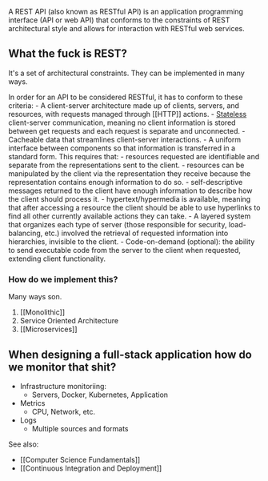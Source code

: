 A REST API (also known as RESTful API) is an application programming interface (API or web API) that conforms to the constraints of REST architectural style and allows for interaction with RESTful web services.

## What the fuck is REST?

It's a set of architectural constraints. They can be implemented in many ways.

In order for an API to be considered RESTful, it has to conform to these criteria:
	-   A client-server architecture made up of clients, servers, and resources, with requests managed through [[HTTP]] actions.
	-   [Stateless](https://www.redhat.com/en/topics/cloud-native-apps/stateful-vs-stateless) client-server communication, meaning no client information is stored between get requests and each request is separate and unconnected.
	-   Cacheable data that streamlines client-server interactions.
	-   A uniform interface between components so that information is transferred in a standard form. This requires that:
    -   resources requested are identifiable and separate from the representations sent to the client.
    -   resources can be manipulated by the client via the representation they receive because the representation contains enough information to do so.
    -   self-descriptive messages returned to the client have enough information to describe how the client should process it.
    -   hypertext/hypermedia is available, meaning that after accessing a resource the client should be able to use hyperlinks to find all other currently available actions they can take.
	-   A layered system that organizes each type of server (those responsible for security, load-balancing, etc.) involved the retrieval of requested information into hierarchies, invisible to the client.
	-   Code-on-demand (optional): the ability to send executable code from the server to the client when requested, extending client functionality.

### How do we implement this?
Many ways son.

1. [[Monolithic]]
2. Service Oriented Architecture
3. [[Microservices]]

## When designing a full-stack application how do we monitor that shit?

- Infrastructure monitoriing:
	- Servers, Docker, Kubernetes, Application
- Metrics
	- CPU, Network, etc.
- Logs
	- Multiple sources and formats

See also:
- [[Computer Science Fundamentals]]
- [[Continuous Integration and Deployment]]